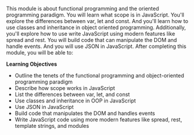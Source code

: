 This module is about functional programming and the oriented programming paradigm. You will learn what scope is in JavaScript. You'll explore the differences between var, let and const. And you'll learn how to use classes and inheritance in object oriented programming. Additionally, you'll explore how to use write JavaScript using modern features like spread and rest. You will build code that can manipulate the DOM and handle events. And you will use JSON in JavaScript. After completing this module, you will be able to:

**Learning Objectives**

- Outline the tenets of the functional programming and object-oriented programming paradigm
- Describe how scope works in JavaScript
- List the differences between var, let, and const
- Use classes and inheritance in OOP in JavaScript
- Use JSON in JavaScript
- Build code that manipulates the DOM and handles events
- Write JavaScript code using more modern features like spread, rest, template strings, and modules